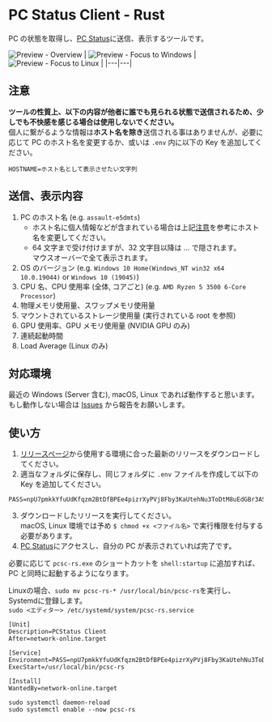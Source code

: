 # PC Status Client - Rust

PC の状態を取得し、[PC Status](https://pc-stats.eov2.com/)に送信、表示するツールです。

![Preview - Overview](https://github.com/eoeo-org/pcsc-rs/assets/34514603/79496a8d-cea4-457e-b307-52cce7a55f33)
| ![Preview - Focus to Windows](https://github.com/eoeo-org/pcsc-rs/assets/34514603/2cc271bc-c24e-4446-bffe-b6d7cb5c7fbd) | ![Preview - Focus to Linux](https://github.com/eoeo-org/pcsc-rs/assets/34514603/c7a28a39-f7d8-4d9f-bec9-3ac845a2037e) |
|---|---|

## 注意

**ツールの性質上、以下の内容が他者に誰でも見られる状態で送信されるため、少しでも不快感を感じる場合は使用しないでください。**\
個人に繋がるような情報は**ホスト名を除き**送信される事はありませんが、必要に応じて PC のホスト名を変更するか、或いは `.env` 内に以下の Key を追加してください。

```env
HOSTNAME=ホスト名として表示させたい文字列
```

## 送信、表示内容

1. PC のホスト名 (e.g. `assault-e5dmts`)
   - ホスト名に個人情報などが含まれている場合は上記[注意](#注意)を参考にホスト名を変更してください。
   - 64 文字まで受け付けますが、32 文字目以降は ... で隠されます。\
     マウスオーバーで全て表示されます。
2. OS のバージョン (e.g. `Windows 10 Home(Windows_NT win32 x64 10.0.19044)` or `Windows 10 (19045)`)
3. CPU 名、CPU 使用率 (全体, コアごと) (e.g. `AMD Ryzen 5 3500 6-Core Processor`)
4. 物理メモリ使用量、スワップメモリ使用量
5. マウントされているストレージ使用量 (実行されている root を参照)
6. GPU 使用率、GPU メモリ使用量 (NVIDIA GPU のみ)
7. 連続起動時間
8. Load Average (Linux のみ)

## 対応環境

最近の Windows (Server 含む), macOS, Linux であれば動作すると思います。\
もし動作しない場合は [Issues](https://github.com/eoeo-org/pcsc-rs/issues) から報告をお願いします。

## 使い方

1. [リリースページ](https://github.com/eoeo-org/pcsc-rs/releases)から使用する環境に合った最新のリリースをダウンロードしてください。
2. 適当なフォルダに保存し、同じフォルダに `.env` ファイルを作成して以下の Key を追加してください。

```env
PASS=npU7pmkkYfuUdKfqzm2BtDfBPEe4pizrXyPVj8Fby3KaUtehNu3ToDtM8uEdGBr3AS9LRUkZixtZxuKTvsL2e4BVrfzWWG7RqqVThLWsVLHLaJJ8ekeGuHtLBkfZpBtv
```

3. ダウンロードしたリリースを実行してください。\
   macOS, Linux 環境では予め `$ chmod +x <ファイル名>` で実行権限を付与する必要があります。
4. [PC Status](https://pc-stats.eov2.com/)にアクセスし、自分の PC が表示されていれば完了です。

必要に応じて `pcsc-rs.exe` のショートカットを `shell:startup` に追加すれば、PC と同時に起動するようになります。

Linuxの場合、`sudo mv pcsc-rs-* /usr/local/bin/pcsc-rs`を実行し、Systemdに登録します。\
`sudo <エディター> /etc/systemd/system/pcsc-rs.service`
```
[Unit]
Description=PCStatus Client
After=network-online.target

[Service]
Environment=PASS=npU7pmkkYfuUdKfqzm2BtDfBPEe4pizrXyPVj8Fby3KaUtehNu3ToDtM8uEdGBr3AS9LRUkZixtZxuKTvsL2e4BVrfzWWG7RqqVThLWsVLHLaJJ8ekeGuHtLBkfZpBtv
ExecStart=/usr/local/bin/pcsc-rs

[Install]
WantedBy=network-online.target
```
```
sudo systemctl daemon-reload
sudo systemctl enable --now pcsc-rs
```
